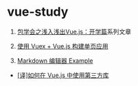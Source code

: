 # vue-study

1. [包学会之浅入浅出Vue.js：开学篇](https://cloud.tencent.com/developer/article/1020337)系列文章

2. [使用 Vuex + Vue.js 构建单页应用](https://segmentfault.com/a/1190000005891026)

3. [Markdown 编辑器 Example](https://cn.vuejs.org/v2/examples/index.html)

  + [[译]如何在 Vue.js 中使用第三方库](https://github.com/dwqs/blog/issues/51)
